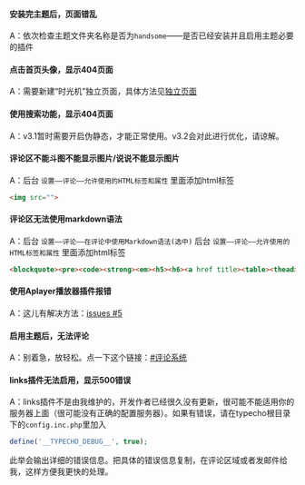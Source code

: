 #### 安装完主题后，页面错乱

A：依次检查主题文件夹名称是否为`handsome`——是否已经安装并且启用主题必要的插件


#### 点击首页头像，显示404页面

A：需要新建“时光机”独立页面，具体方法见[独立页面](/page)

#### 使用搜索功能，显示404页面

A：v3.1暂时需要开启伪静态，才能正常使用。v3.2会对此进行优化，请谅解。

#### 评论区不能斗图不能显示图片/说说不能显示图片

A：后台 `设置——评论——允许使用的HTML标签和属性` 里面添加html标签
```html
<img src="">
```

#### 评论区无法使用markdown语法

A：后台 `设置——评论——在评论中使用Markdown语法(选中)`
后台 `设置——评论——允许使用的HTML标签和属性` 里面添加html标签
```html
<blockquote><pre><code><strong><em><h5><h6><a href title><table><thead><tr><th><tbody><td>
```


#### 使用Aplayer播放器插件报错

A：这儿有解决方法：[issues #5](https://github.com/ihewro/typecho-theme-handsome/issues/5)



#### 启用主题后，无法评论

A：别着急，放轻松。点一下这个链接：[#评论系统](/comment)



#### links插件无法启用，显示500错误

A：links插件不是由我维护的，开发作者已经很久没有更新，很可能不能适用你的服务器上面（很可能没有正确的配置服务器）。如果有错误，请在typecho根目录下的`config.inc.php`里加入
```php
define('__TYPECHO_DEBUG__', true);
```
此举会输出详细的错误信息。把具体的错误信息复制，在评论区域或者发邮件给我，这样方便我更快的处理。
